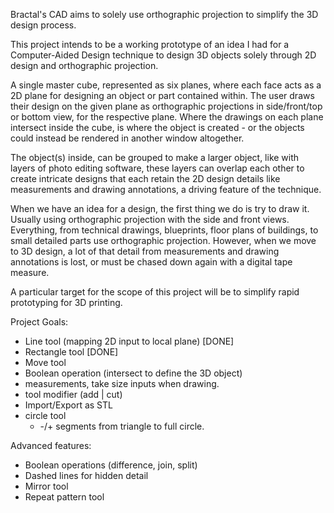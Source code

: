 Bractal's CAD aims to solely use orthographic projection to simplify the 3D design process.

This project intends to be a working prototype of an idea I had for a Computer-Aided Design technique to design 3D objects solely through 2D design and orthographic projection.

A single master cube, represented as six planes, where each face acts as a 2D plane for designing an object or part contained within. The user draws their design on the given plane as orthographic projections in side/front/top or bottom view, for the respective plane. Where the drawings on each plane intersect inside the cube, is where the object is created - or the objects could instead be rendered in another window altogether.

The object(s) inside, can be grouped to make a larger object, like with layers of photo editing software, these layers can overlap each other to create intricate designs that each retain the 2D design details like measurements and drawing annotations, a driving feature of the technique.

When we have an idea for a design, the first thing we do is try to draw it. Usually using orthographic projection with the side and front views. Everything, from technical drawings, blueprints, floor plans of buildings, to small detailed parts use orthographic projection. However, when we move to 3D design, a lot of that detail from measurements and drawing annotations is lost, or must be chased down again with a digital tape measure.

A particular target for the scope of this project will be to simplify rapid prototyping for 3D printing.

Project Goals:

  - Line tool (mapping 2D input to local plane) [DONE]
  - Rectangle tool [DONE]
  - Move tool
  - Boolean operation (intersect to define the 3D object)
  - measurements, take size inputs when drawing.
  - tool modifier (add | cut)
  - Import/Export as STL
  - circle tool
    - -/+ segments from triangle to full circle.

Advanced features:

  - Boolean operations (difference, join, split)
  - Dashed lines for hidden detail
  - Mirror tool
  - Repeat pattern tool